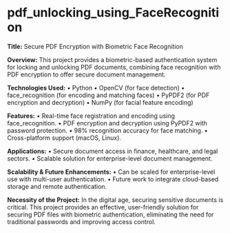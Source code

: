 # pdf_unlocking_using_FaceRecognition

**Title:** Secure PDF Encryption with Biometric Face Recognition

**Overview:**
This project provides a biometric-based authentication system for locking and unlocking PDF documents, combining face recognition with PDF encryption to offer secure document management.

**Technologies Used:**
	•	Python
	•	OpenCV (for face detection)
	•	face_recognition (for encoding and matching faces)
	•	PyPDF2 (for PDF encryption and decryption)
	•	NumPy (for facial feature encoding)

**Features:**
	•	Real-time face registration and encoding using face_recognition.
	•	PDF encryption and decryption using PyPDF2 with password protection.
	•	98% recognition accuracy for face matching.
	•	Cross-platform support (macOS, Linux).

**Applications:**
	•	Secure document access in finance, healthcare, and legal sectors.
	•	Scalable solution for enterprise-level document management.

**Scalability & Future Enhancements:**
	•	Can be scaled for enterprise-level use with multi-user authentication.
	•	Future work to integrate cloud-based storage and remote authentication.

**Necessity of the Project:**
In the digital age, securing sensitive documents is critical. This project provides an effective, user-friendly solution for securing PDF files with biometric authentication, eliminating the need for traditional passwords and improving access control.

